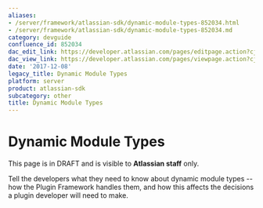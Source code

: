 ```yaml
---
aliases:
- /server/framework/atlassian-sdk/dynamic-module-types-852034.html
- /server/framework/atlassian-sdk/dynamic-module-types-852034.md
category: devguide
confluence_id: 852034
dac_edit_link: https://developer.atlassian.com/pages/editpage.action?cjm=wozere&pageId=852034
dac_view_link: https://developer.atlassian.com/pages/viewpage.action?cjm=wozere&pageId=852034
date: '2017-12-08'
legacy_title: Dynamic Module Types
platform: server
product: atlassian-sdk
subcategory: other
title: Dynamic Module Types
---
```

# Dynamic Module Types

This page is in DRAFT and is visible to **Atlassian staff** only.  
  
Tell the developers what they need to know about dynamic module types -- how the Plugin Framework handles them, and how this affects the decisions a plugin developer will need to make.




























































































































































































































